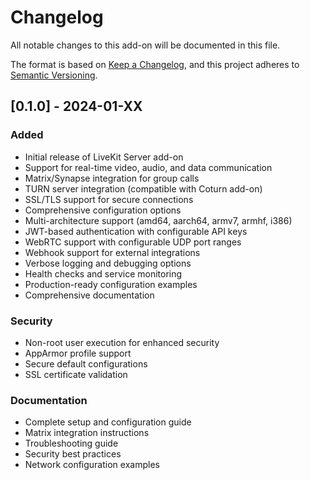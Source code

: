 # Changelog

All notable changes to this add-on will be documented in this file.

The format is based on [Keep a Changelog](https://keepachangelog.com/en/1.0.0/),
and this project adheres to [Semantic Versioning](https://semver.org/spec/v2.0.0.html).

## [0.1.0] - 2024-01-XX

### Added

- Initial release of LiveKit Server add-on
- Support for real-time video, audio, and data communication
- Matrix/Synapse integration for group calls
- TURN server integration (compatible with Coturn add-on)
- SSL/TLS support for secure connections
- Comprehensive configuration options
- Multi-architecture support (amd64, aarch64, armv7, armhf, i386)
- JWT-based authentication with configurable API keys
- WebRTC support with configurable UDP port ranges
- Webhook support for external integrations
- Verbose logging and debugging options
- Health checks and service monitoring
- Production-ready configuration examples
- Comprehensive documentation

### Security

- Non-root user execution for enhanced security
- AppArmor profile support
- Secure default configurations
- SSL certificate validation

### Documentation

- Complete setup and configuration guide
- Matrix integration instructions
- Troubleshooting guide
- Security best practices
- Network configuration examples

